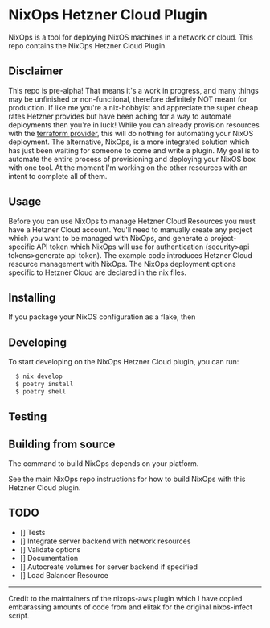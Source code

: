 # NixOps Hetzner Cloud Plugin

NixOps is a tool for deploying NixOS machines in a network or cloud. This repo contains the NixOps Hetzner Cloud Plugin.

## Disclaimer
This repo is pre-alpha! That means it's a work in progress, and many things may be unfinished or non-functional, therefore definitely NOT meant for production. If like me you're a nix-hobbyist and appreciate the super cheap rates Hetzner provides but have been aching for a way to automate deployments then you're in luck! While you can already provision resources with the [terraform provider](https://github.com/hetznercloud/terraform-provider-hcloud), this will do nothing for automating your NixOS deployment. The alternative, NixOps, is a more integrated solution which has just been waiting for someone to come and write a plugin. My goal is to automate the entire process of provisioning and deploying your NixOS box with one tool. At the moment I'm working on the other resources with an intent to complete all of them.

## Usage
Before you can use NixOps to manage Hetzner Cloud Resources you must have a Hetzner Cloud account. You'll need to manually create any project which you want to be managed with NixOps, and generate a project-specific API token which NixOps will use for authentication (security>api tokens>generate api token). The example code introduces Hetzner Cloud resource management with NixOps. The NixOps deployment options specific to Hetzner Cloud are declared in the nix files.

## Installing
If you package your NixOS configuration as a flake, then 

## Developing

To start developing on the NixOps Hetzner Cloud plugin, you can run:

```bash
  $ nix develop
  $ poetry install
  $ poetry shell
```

## Testing

## Building from source

The command to build NixOps depends on your platform.

See the main NixOps repo instructions for how to build NixOps
with this Hetzner Cloud plugin.

## TODO
- [] Tests
- [] Integrate server backend with network resources
- [] Validate options
- [] Documentation
- [] Autocreate volumes for server backend if specified
- [] Load Balancer Resource

---
Credit to the maintainers of the nixops-aws plugin which I have copied embarassing amounts of code from and elitak for the original nixos-infect script.
